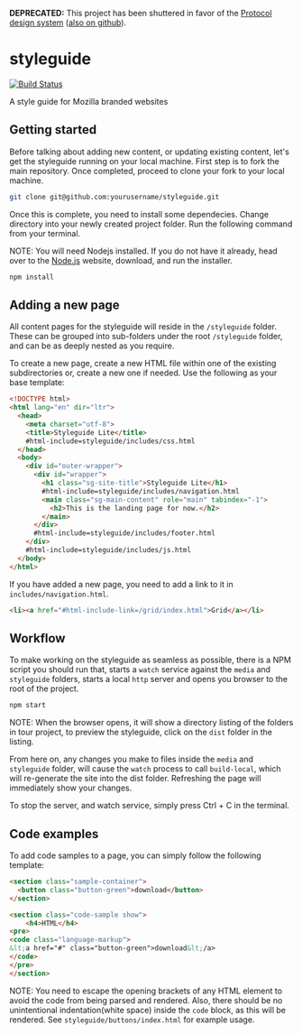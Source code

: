 **DEPRECATED:** This project has been shuttered in favor of the [Protocol design system](https://protocol.mozilla.org) ([also on github](https://github.com/mozilla/protocol/)).

# styleguide

[![Build Status](https://travis-ci.org/mozilla/styleguide.svg?branch=master)](https://travis-ci.org/mozilla/styleguide)

A style guide for Mozilla branded websites

## Getting started

Before talking about adding new content, or updating existing content, let's get the styleguide running on your local machine. First step is to fork the main repository. Once completed, proceed to clone your fork to your local machine.

``` bash
git clone git@github.com:yourusername/styleguide.git
```

Once this is complete, you need to install some dependecies. Change directory into your newly created project folder. Run the following command from your terminal.

NOTE: You will need Nodejs installed. If you do not have it already, head over to the
[Node.js](https://www.nodejs.org/) website, download, and run the installer.

``` bash
npm install
```

## Adding a new page

All content pages for the styleguide will reside in the `/styleguide` folder. These can be grouped
into sub-folders under the root `/styleguide` folder, and can be as deeply nested as you require.

To create a new page, create a new HTML file within one of the existing subdirectories or, create a
new one if needed. Use the following as your base template:

``` html
<!DOCTYPE html>
<html lang="en" dir="ltr">
  <head>
    <meta charset="utf-8">
    <title>Styleguide Lite</title>
    #html-include=styleguide/includes/css.html
  </head>
  <body>
    <div id="outer-wrapper">
      <div id="wrapper">
        <h1 class="sg-site-title">Styleguide Lite</h1>
        #html-include=styleguide/includes/navigation.html
        <main class="sg-main-content" role="main" tabindex="-1">
          <h2>This is the landing page for now.</h2>
        </main>
      </div>
      #html-include=styleguide/includes/footer.html
    </div>
    #html-include=styleguide/includes/js.html
  </body>
</html>
```

If you have added a new page, you need to add a link to it in `includes/navigation.html`.

``` html
<li><a href="#html-include-link=/grid/index.html">Grid</a></li>
```

## Workflow

To make working on the styleguide as seamless as possible, there is a NPM script you should run that, starts a `watch` service against the `media` and `styleguide` folders, starts a local `http` server and opens you browser to the root of the project.

``` bash
npm start
```

NOTE: When the browser opens, it will show a directory listing of the folders in tour project, to preview the styleguide, click on the `dist` folder in the listing.

From here on, any changes you make to files inside the `media` and `styleguide` folder, will cause the `watch` process to call `build-local`, which will re-generate the site into the dist folder. Refreshing the page will immediately show your changes.

To stop the server, and watch service, simply press Ctrl + C in the terminal.

## Code examples

To add code samples to a page, you can simply follow the following template:

``` html
<section class="sample-container">
  <button class="button-green">download</button>
</section>

<section class="code-sample show">
    <h4>HTML</h4>
<pre>
<code class="language-markup">
&lt;a href="#" class="button-green">download&lt;/a>
</code>
</pre>
</section>
```

NOTE: You need to escape the opening brackets of any HTML element to avoid the code from being parsed and rendered. Also, there should be no unintentional indentation(white space) inside the `code` block, as this will be rendered. See `styleguide/buttons/index.html` for example usage.
